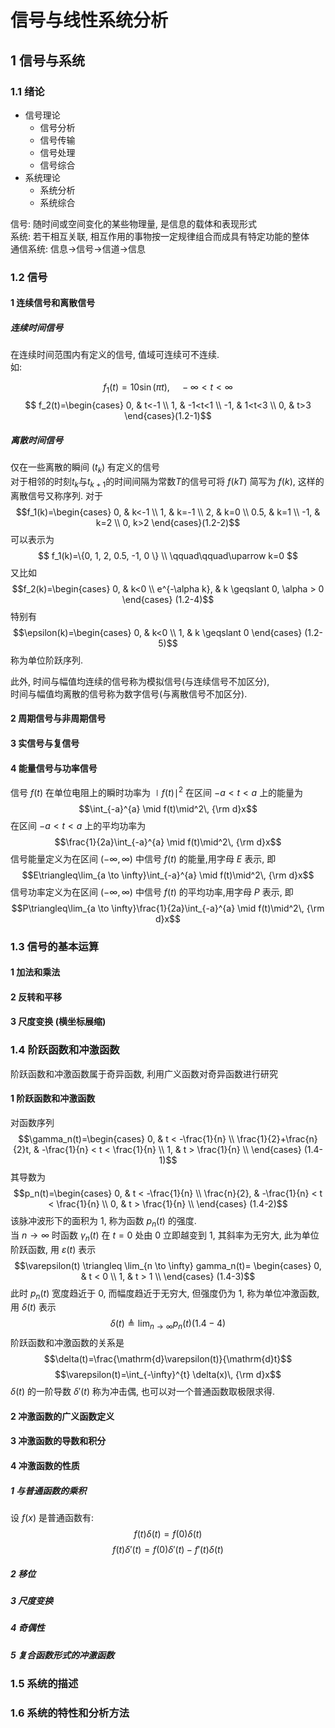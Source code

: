 # 信号与线性系统分析

## 1 信号与系统

### 1.1 绪论

+ 信号理论
  + 信号分析
  + 信号传输
  + 信号处理
  + 信号综合
+ 系统理论
  + 系统分析
  + 系统综合

信号: 随时间或空间变化的某些物理量, 是信息的载体和表现形式  
系统: 若干相互关联, 相互作用的事物按一定规律组合而成具有特定功能的整体  
通信系统: 信息→信号→信道→信息  

### 1.2 信号

#### 1 连续信号和离散信号

##### 连续时间信号

在连续时间范围内有定义的信号, 值域可连续可不连续.  
如:

$$ f_1(t)=10\sin(\pi t), \quad -\infty<t<\infty $$
$$ f_2(t)=\begin{cases}
0, & t<-1 \\
1, & -1<t<1 \\
-1, & 1<t<3 \\
0, & t>3
\end{cases}(1.2-1)$$

##### 离散时间信号

仅在一些离散的瞬间 ($t_k$) 有定义的信号  
对于相邻的时刻$t_k$与$t_{k+1}$的时间间隔为常数$T$的信号可将 $f(kT)$ 简写为 $f(k)$, 这样的离散信号又称序列.
对于
$$f_1(k)=\begin{cases}
0, & k<-1 \\
1, & k=-1 \\
2, & k=0 \\
0.5, & k=1 \\
-1, & k=2 \\
0, k>2
\end{cases}(1.2-2)$$
可以表示为
$$ f_1(k)=\{0, 1, 2, 0.5, -1, 0 \} \\
\qquad\qquad\uparrow k=0 $$
又比如
$$f_2(k)=\begin{cases}
0, & k<0 \\
e^{-\alpha k}, & k \geqslant 0, \alpha > 0
\end{cases} (1.2-4)$$
特别有
$$\epsilon(k)=\begin{cases}
0, & k<0 \\
1, & k \geqslant 0
\end{cases} (1.2-5)$$
称为单位阶跃序列.  

此外, 时间与幅值均连续的信号称为模拟信号(与连续信号不加区分),  
时间与幅值均离散的信号称为数字信号(与离散信号不加区分).

#### 2 周期信号与非周期信号

#### 3 实信号与复信号

#### 4 能量信号与功率信号

信号 $f(t)$ 在单位电阻上的瞬时功率为 $\mid f(t)\mid^2$ 在区间 $-a<t<a$ 上的能量为
$$\int_{-a}^{a} \mid f(t)\mid^2\, {\rm d}x$$
在区间 $-a<t<a$ 上的平均功率为
$$\frac{1}{2a}\int_{-a}^{a} \mid f(t)\mid^2\, {\rm d}x$$
信号能量定义为在区间 $(-\infty, \infty)$ 中信号 $f(t)$ 的能量,用字母 $E$ 表示, 即
$$E\triangleq\lim_{a \to \infty}\int_{-a}^{a} \mid f(t)\mid^2\, {\rm d}x$$
信号功率定义为在区间 $(-\infty, \infty)$ 中信号 $f(t)$ 的平均功率,用字母 $P$ 表示, 即
$$P\triangleq\lim_{a \to \infty}\frac{1}{2a}\int_{-a}^{a} \mid f(t)\mid^2\, {\rm d}x$$

### 1.3 信号的基本运算

#### 1 加法和乘法

#### 2 反转和平移

#### 3 尺度变换 (横坐标展缩)

### 1.4 阶跃函数和冲激函数

阶跃函数和冲激函数属于奇异函数, 利用广义函数对奇异函数进行研究

#### 1 阶跃函数和冲激函数

对函数序列
$$\gamma_n(t)=\begin{cases}
0, & t < -\frac{1}{n} \\
\frac{1}{2}+\frac{n}{2}t, & -\frac{1}{n} < t < \frac{1}{n} \\
1, & t > \frac{1}{n} \\
\end{cases} (1.4-1)$$
其导数为
$$p_n(t)=\begin{cases}
0, & t < -\frac{1}{n} \\
\frac{n}{2}, & -\frac{1}{n} < t < \frac{1}{n} \\
0, & t > \frac{1}{n} \\
\end{cases} (1.4-2)$$
该脉冲波形下的面积为 1, 称为函数 $p_n(t)$ 的强度.  
当 $n \to \infty$ 时函数 $\gamma_n(t)$ 在 $t=0$ 处由 $0$ 立即越变到 $1$, 其斜率为无穷大, 此为单位阶跃函数, 用 $\varepsilon(t)$ 表示
$$\varepsilon(t) \triangleq \lim_{n \to \infty} gamma_n(t)=
\begin{cases}
0, & t < 0 \\
1, & t > 1 \\
\end{cases} (1.4-3)$$
此时 $p_n(t)$ 宽度趋近于 $0$, 而幅度趋近于无穷大, 但强度仍为 $1$, 称为单位冲激函数, 用 $\delta(t)$ 表示
$$\delta(t) \triangleq \lim_{n \to \infty} p_n(t) (1.4-4)$$
阶跃函数和冲激函数的关系是
$$\delta(t)=\frac{\mathrm{d}\varepsilon(t)}{\mathrm{d}t}$$
$$\varepsilon(t)=\int_{-\infty}^{t} \delta(x)\, {\rm d}x$$
$\delta(t)$ 的一阶导数 $\delta'(t)$ 称为冲击偶, 也可以对一个普通函数取极限求得.

#### 2 冲激函数的广义函数定义

#### 3 冲激函数的导数和积分

#### 4 冲激函数的性质

##### 1 与普通函数的乘积

设 $f(x)$ 是普通函数有:
$$f(t)\delta(t)=f(0)\delta(t)$$
$$f(t)\delta'(t)=f(0)\delta'(t)-f'(t)\delta(t)$$

##### 2 移位

##### 3 尺度变换

##### 4 奇偶性

##### 5 复合函数形式的冲激函数

### 1.5 系统的描述

### 1.6 系统的特性和分析方法

